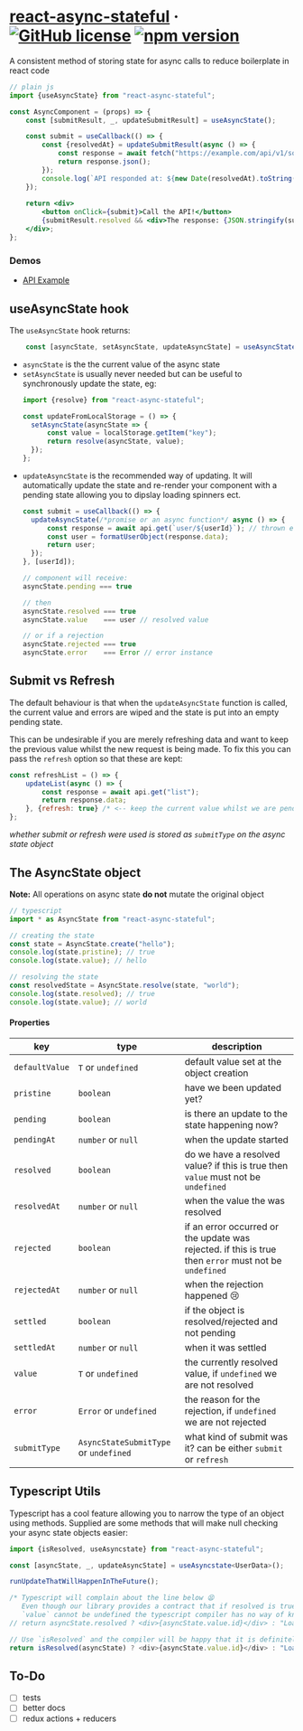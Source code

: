 # [react-async-stateful](https://github.com/Censkh/react-async-stateful/) &middot; [![GitHub license](https://img.shields.io/badge/license-MIT-blue.svg)](https://github.com/Censkh/react-async-stateful/blob/master/LICENSE) [![npm version](https://img.shields.io/npm/v/react-async-stateful.svg?style=flat)](https://www.npmjs.com/package/react-async-stateful)

A consistent method of storing state for async calls to reduce boilerplate in react code

```jsx harmony
// plain js
import {useAsyncState} from "react-async-stateful";

const AsyncComponent = (props) => {
    const [submitResult, _, updateSubmitResult] = useAsyncState();    

    const submit = useCallback(() => {
        const {resolvedAt} = updateSubmitResult(async () => {
            const response = await fetch("https://example.com/api/v1/squeal-loudly");
            return response.json();
        });
        console.log(`API responded at: ${new Date(resolvedAt).toString()}`)
    });
    
    return <div>
        <button onClick={submit}>Call the API!</button>
        {submitResult.resolved && <div>The response: {JSON.stringify(submitResult.value)}</div>}
    </div>;
};
```

### Demos

- [API Example](https://react-async-stateful.netlify.com/api)

## useAsyncState hook

The `useAsyncState` hook returns:

```jsx harmony
    const [asyncState, setAsyncState, updateAsyncState] = useAsyncState(defaultValue);
``` 

- `asyncState` is the the current value of the async state
- `setAsyncState` is usually never needed but can be useful to synchronously update the state, eg:
    ```jsx harmony
  import {resolve} from "react-async-stateful";

  const updateFromLocalStorage = () => {
      setAsyncState(asyncState => {
          const value = localStorage.getItem("key");
          return resolve(asyncState, value);
      });
  };
    ```
- `updateAsyncState` is the recommended way of updating. It will automatically update the state and re-render your component with a pending state allowing you to dipslay loading spinners ect.
    ```jsx harmony
  const submit = useCallback(() => {
      updateAsyncState(/*promise or an async function*/ async () => {
          const response = await api.get(`user/${userId}`); // thrown errors are automatically handled
          const user = formatUserObject(response.data);
          return user;
      });
  }, [userId]);
  
  // component will receive:
  asyncState.pending === true
  
  // then
  asyncState.resolved === true
  asyncState.value    === user // resolved value
  
  // or if a rejection
  asyncState.rejected === true
  asyncState.error    === Error // error instance
    ```

## Submit vs Refresh

The default behaviour is that when the `updateAsyncState` function is called, the current value and errors are wiped and the state is put into an empty pending state.

This can be undesirable if you are merely refreshing data and want to keep the previous value whilst the new request is being made. To fix this you can pass the `refresh` option so that these are kept:

```jsx harmony
const refreshList = () => {
    updateList(async () => {
        const response = await api.get("list");
        return response.data;
    }, {refresh: true} /* <-- keep the current value whilst we are pending */);
};
```

_whether submit or refresh were used is stored as `submitType` on the async state object_

## The AsyncState object

**Note:** All operations on async state **do not** mutate the original object

```typescript jsx
// typescript
import * as AsyncState from "react-async-stateful";

// creating the state
const state = AsyncState.create("hello");
console.log(state.pristine); // true
console.log(state.value); // hello

// resolving the state
const resolvedState = AsyncState.resolve(state, "world");
console.log(state.resolved); // true
console.log(state.value); // world

```

#### Properties

| key            | type                                  | description
| ---            | ---                                   | --- 
| `defaultValue` | `T` or `undefined`                    | default value set at the object creation    
| `pristine`     | `boolean`                             | have we been updated yet?
| `pending`      | `boolean`                             | is there an update to the state happening now?
| `pendingAt`    | `number` or `null`                    | when the update started
| `resolved`     | `boolean`                             | do we have a resolved value? if this is true then `value` must not be `undefined`
| `resolvedAt`   | `number` or `null`                    | when the value the was resolved    
| `rejected`     | `boolean`                             | if an error occurred or the update was rejected. if this is true then `error` must not be `undefined`
| `rejectedAt`   | `number` or `null`                    | when the rejection happened 😢
| `settled`      | `boolean`                             | if the object is resolved/rejected and not pending
| `settledAt`    | `number` or `null`                    | when it was settled
| `value`        | `T` or `undefined`                    | the currently resolved value, if `undefined` we are not resolved    
| `error`        | `Error` or `undefined`                | the reason for the rejection, if `undefined` we are not rejected        
| `submitType`   | `AsyncStateSubmitType` or `undefined` | what kind of submit was it? can be either `submit` or `refresh`                        

## Typescript Utils

Typescript has a cool feature allowing you to narrow the type of an object using methods. Supplied are some methods that will make null checking your async state objects easier:

```typescript jsx
import {isResolved, useAsyncstate} from "react-async-stateful";

const [asyncState, _, updateAsyncState] = useAsyncstate<UserData>();

runUpdateThatWillHappenInTheFuture();

/* Typescript will complain about the line below 😫 
   Even though our library provides a contract that if resolved is true
   `value` cannot be undefined the typescript compiler has no way of knowing this! */
// return asyncState.resolved ? <div>{asyncState.value.id}</div> : "Loading";

// Use `isResolved` and the compiler will be happy that it is definitely present:
return isResolved(asyncState) ? <div>{asyncState.value.id}</div> : "Loading";
```

## To-Do

- [ ] tests
- [ ] better docs
- [ ] redux actions + reducers
